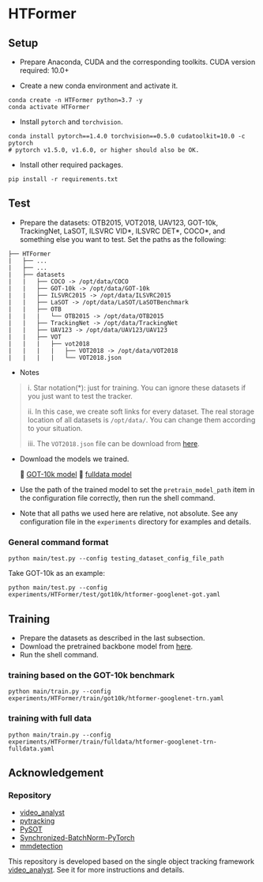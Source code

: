 # HTFormer

 

## Setup
* Prepare Anaconda, CUDA and the corresponding toolkits. CUDA version required: 10.0+

* Create a new conda environment and activate it.
```Shell
conda create -n HTFormer python=3.7 -y
conda activate HTFormer
```

* Install `pytorch` and `torchvision`.
```Shell
conda install pytorch==1.4.0 torchvision==0.5.0 cudatoolkit=10.0 -c pytorch
# pytorch v1.5.0, v1.6.0, or higher should also be OK. 
```

* Install other required packages.
```Shell
pip install -r requirements.txt
```

## Test
* Prepare the datasets: OTB2015, VOT2018, UAV123, GOT-10k, TrackingNet, LaSOT, ILSVRC VID*, ILSVRC DET*, COCO*, and something else you want to test. Set the paths as the following: 
```Shell
├── HTFormer
|   ├── ...
|   ├── ...
|   ├── datasets
|   |   ├── COCO -> /opt/data/COCO
|   |   ├── GOT-10k -> /opt/data/GOT-10k
|   |   ├── ILSVRC2015 -> /opt/data/ILSVRC2015
|   |   ├── LaSOT -> /opt/data/LaSOT/LaSOTBenchmark
|   |   ├── OTB
|   |   |   └── OTB2015 -> /opt/data/OTB2015
|   |   ├── TrackingNet -> /opt/data/TrackingNet
|   |   ├── UAV123 -> /opt/data/UAV123/UAV123
|   |   ├── VOT
|   |   |   ├── vot2018
|   |   |   |   ├── VOT2018 -> /opt/data/VOT2018
|   |   |   |   └── VOT2018.json
```
* Notes

> i. Star notation(*): just for training. You can ignore these datasets if you just want to test the tracker.
> 
> ii. In this case, we create soft links for every dataset. The real storage location of all datasets is `/opt/data/`. You can change them according to your situation.
> 
> iii. The `VOT2018.json` file can be download from [here](https://drive.google.com/file/d/15iXOqZhPAJ-EnaMTLUsJkwMsUCneUq4V/view?usp=sharing).

* Download the models we trained.
    
    :paperclip: [GOT-10k model](https://drive.google.com/file/d/1AT6SAieig8oNQ-MJ6dUhCfgYCyJEdxfj/view?usp=sharing)
    :paperclip: [fulldata model](https://drive.google.com/file/d/1w7nhGZR53FQnh3fVbIcbj08hxa2Zjvub/view?usp=sharing)


* Use the path of the trained model to set the `pretrain_model_path` item in the configuration file correctly, then run the shell command.


* Note that all paths we used here are relative, not absolute. See any configuration file in the `experiments` directory for examples and details.

### General command format
```Shell
python main/test.py --config testing_dataset_config_file_path
```

Take GOT-10k as an example:
```Shell
python main/test.py --config experiments/HTFormer/test/got10k/htformer-googlenet-got.yaml
```

## Training
* Prepare the datasets as described in the last subsection.
* Download the pretrained backbone model from [here](https://drive.google.com/file/d/1IaupGGr1Tn3L5e3IVUyB_7CJUNcYx3Vh/view?usp=sharing).
* Run the shell command.

### training based on the GOT-10k benchmark
```Shell
python main/train.py --config experiments/HTFormer/train/got10k/htformer-googlenet-trn.yaml
```

### training with full data
```Shell
python main/train.py --config experiments/HTFormer/train/fulldata/htformer-googlenet-trn-fulldata.yaml
```



## Acknowledgement
### Repository

* [video_analyst](https://github.com/MegviiDetection/video_analyst)
* [pytracking](https://github.com/visionml/pytracking)
* [PySOT](https://github.com/STVIR/pysot)
* [Synchronized-BatchNorm-PyTorch](https://github.com/vacancy/Synchronized-BatchNorm-PyTorch)
* [mmdetection](https://github.com/open-mmlab/mmdetection)

This repository is developed based on the single object tracking framework [video_analyst](https://github.com/MegviiDetection/video_analyst). See it for more instructions and details.



